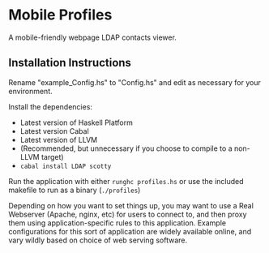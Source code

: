 # Mobile Profiles
A mobile-friendly webpage LDAP contacts viewer.

## Installation Instructions
Rename "example_Config.hs" to "Config.hs" and edit as necessary for your 
environment.

Install the dependencies:

* Latest version of Haskell Platform
* Latest version Cabal
* Latest version of LLVM 
 * (Recommended, but unnecessary if you choose to compile to a non-LLVM target)
* `cabal install LDAP scotty`

Run the application with either `runghc profiles.hs` or use the included 
makefile to run as a binary (`./profiles`)


Depending on how you want to set things up, you may want to use a Real 
Webserver (Apache, nginx, etc) for users to connect to, and then proxy them 
using application-specific rules to this application. Example configurations 
for this sort of application are widely available online, and vary wildly 
based on choice of web serving software.

